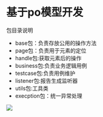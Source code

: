 # 基于po模型开发

包目录说明
- base包：负责存放公用的操作方法
- page包：负责用于元素的定位
- handle包:获取元素后的操作
- business包:负责业务逻辑用例
- testcase包:负责用例维护
- listener包:报告生成监听器
- utils包:工具类
- execption包：统一异常处理


![](https://upload-images.jianshu.io/upload_images/16753854-9cf6efdcea2f16cd.png?imageMogr2/auto-orient/strip%7CimageView2/2/w/1240)